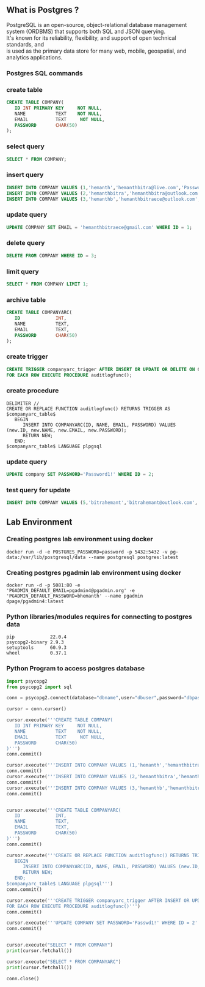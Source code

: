 ## What is Postgres ?

PostgreSQL is an open-source, object-relational database management system (ORDBMS) that supports both SQL and JSON querying.   
It's known for its reliability, flexibility, and support of open technical standards, and   
is used as the primary data store for many web, mobile, geospatial, and analytics applications.  


### Postgres SQL commands

### create table

```sql
CREATE TABLE COMPANY(
   ID INT PRIMARY KEY     NOT NULL,
   NAME           TEXT    NOT NULL,
   EMAIL          TEXT     NOT NULL,
   PASSWORD       CHAR(50)
);
```

### select query

```sql
SELECT * FROM COMPANY;
```

### insert query

```sql
INSERT INTO COMPANY VALUES (1,'hemanth','hemanthbitra@live.com','Password1');
INSERT INTO COMPANY VALUES (2,'hemanthbitra','hemanthbitra@outlook.com','Password1');
INSERT INTO COMPANY VALUES (3,'hemanthb','hemanthbitraece@outlook.com','Password1');
```

### update query

```sql
UPDATE COMPANY SET EMAIL = 'hemanthbitraece@gmail.com' WHERE ID = 1;
```

### delete query

```sql
DELETE FROM COMPANY WHERE ID = 3;
```

### limit query

```sql
SELECT * FROM COMPANY LIMIT 1;
```

### archive table

```sql
CREATE TABLE COMPANYARC(
   ID             INT,
   NAME           TEXT,
   EMAIL          TEXT,
   PASSWORD       CHAR(50)
);
```

### create trigger

```sql
CREATE TRIGGER companyarc_trigger AFTER INSERT OR UPDATE OR DELETE ON COMPANY
FOR EACH ROW EXECUTE PROCEDURE auditlogfunc();
```

### create procedure

```plpgsql
DELIMITER //
CREATE OR REPLACE FUNCTION auditlogfunc() RETURNS TRIGGER AS $companyarc_table$
   BEGIN
      INSERT INTO COMPANYARC(ID, NAME, EMAIL, PASSWORD) VALUES (new.ID, new.NAME, new.EMAIL, new.PASSWORD);
      RETURN NEW;
   END;
$companyarc_table$ LANGUAGE plpgsql
```

### update query

```sql
UPDATE company SET PASSWORD='Password1!' WHERE ID = 2;
```

### test query for update

```sql
INSERT INTO COMPANY VALUES (5,'bitrahemant','bitrahemant@outlook.com','Password1');
```
## Lab Environment

### Creating postgres lab environment using docker

```
docker run -d -e POSTGRES_PASSWORD=password -p 5432:5432 -v pg-data:/var/lib/postgresql/data --name postgresql postgres:latest
```

### Creating postgres pgadmin lab environment using docker

```
docker run -d -p 5081:80 -e 'PGADMIN_DEFAULT_EMAIL=pgadmin4@pgadmin.org' -e 'PGADMIN_DEFAULT_PASSWORD=bhemanth' --name pgadmin dpage/pgadmin4:latest
```

### Python libraries/modules requires for connecting to postgres data

```pip
pip             22.0.4
psycopg2-binary 2.9.3
setuptools      60.9.3
wheel           0.37.1
```

### Python Program to access postgres database

```python
import psycopg2
from psycopg2 import sql

conn = psycopg2.connect(database="dbname",user="dbuser",password="dbpasswd",host="dbhostname",port="5432")

cursor = conn.cursor()

cursor.execute('''CREATE TABLE COMPANY(
   ID INT PRIMARY KEY     NOT NULL,
   NAME           TEXT    NOT NULL,
   EMAIL          TEXT     NOT NULL,
   PASSWORD       CHAR(50)
)''')
conn.commit()

cursor.execute('''INSERT INTO COMPANY VALUES (1,'hemanth','hemanthbitra@live.com','Password1')''')
conn.commit()
cursor.execute('''INSERT INTO COMPANY VALUES (2,'hemanthbitra','hemanthbitra@outlook.com','Password1')''')
conn.commit()
cursor.execute('''INSERT INTO COMPANY VALUES (3,'hemanthb','hemanthbitraece@outlook.com','Password1')''')
conn.commit()


cursor.execute('''CREATE TABLE COMPANYARC(
   ID             INT,
   NAME           TEXT,
   EMAIL          TEXT,
   PASSWORD       CHAR(50)
)''')
conn.commit()

cursor.execute('''CREATE OR REPLACE FUNCTION auditlogfunc() RETURNS TRIGGER AS $companyarc_table$
   BEGIN
      INSERT INTO COMPANYARC(ID, NAME, EMAIL, PASSWORD) VALUES (new.ID, new.NAME, new.EMAIL, new.PASSWORD);
      RETURN NEW;
   END;
$companyarc_table$ LANGUAGE plpgsql''')
conn.commit()

cursor.execute('''CREATE TRIGGER companyarc_trigger AFTER INSERT OR UPDATE OR DELETE ON COMPANY
FOR EACH ROW EXECUTE PROCEDURE auditlogfunc()''')
conn.commit()

cursor.execute('''UPDATE COMPANY SET PASSWORD='Passwd1!' WHERE ID = 2''')
conn.commit()


cursor.execute("SELECT * FROM COMPANY")
print(cursor.fetchall())

cursor.execute("SELECT * FROM COMPANYARC")
print(cursor.fetchall())

conn.close()
```
